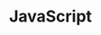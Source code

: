 ---
layout: posts_by_category
categories: JavaScript
title: JavaScript
permalink: /category/java_script
---